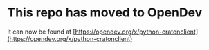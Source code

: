 # This repo has moved to OpenDev

It can now be found at [https://opendev.org/x/python-cratonclient](https://opendev.org/x/python-cratonclient)
